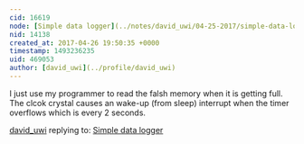 ```yaml
---
cid: 16619
node: [Simple data logger](../notes/david_uwi/04-25-2017/simple-data-logger)
nid: 14138
created_at: 2017-04-26 19:50:35 +0000
timestamp: 1493236235
uid: 469053
author: [david_uwi](../profile/david_uwi)
---
```


I just use my programmer to read the falsh memory when it is getting full.
The clcok crystal causes an wake-up (from sleep) interrupt when the timer overflows which is every 2 seconds.

[david_uwi](../profile/david_uwi) replying to: [Simple data logger](../notes/david_uwi/04-25-2017/simple-data-logger)

